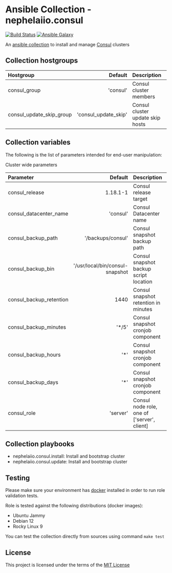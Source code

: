 # Ansible Collection - nephelaiio.consul

[![Build Status](https://github.com/nephelaiio/ansible-collection-consul/actions/workflows/molecule.yml/badge.svg)](https://github.com/nephelaiio/ansible-collection-consul/actions/wofklows/molecule.yml)
[![Ansible Galaxy](http://img.shields.io/badge/ansible--galaxy-nephelaiio.consul-blue.svg)](https://galaxy.ansible.com/ui/repo/published/nephelaiio/consul/)

An [ansible collection](https://galaxy.ansible.com/ui/repo/published/nephelaiio/consul/) to install and manage [Consul](https://www.consul.io/) clusters

## Collection hostgroups

| Hostgroup                |              Default | Description                      |
|:-------------------------|---------------------:|:---------------------------------|
| consul_group             |             'consul' | Consul cluster members           |
| consul_update_skip_group | 'consul_update_skip' | Consul cluster update skip hosts |

## Collection variables

The following is the list of parameters intended for end-user manipulation: 

Cluster wide parameters

| Parameter               |                         Default | Description                                 | Required |
|:------------------------|--------------------------------:|:--------------------------------------------|:---------|
| consul_release          |                        1.18.1-1 | Consul release target                       | false    |
| consul_datacenter_name  |                        'consul' | Consul Datacenter name                      | false    |
| consul_backup_path      |               '/backups/consul' | Consul snapshot backup path                 | false    |
| consul_backup_bin       | '/usr/local/bin/consul-snapshot | Consul snapshot backup script location      | false    |
| consul_backup_retention |                            1440 | Consul snapshot retention in minutes        | false    |
| consul_backup_minutes   |                          '\*/5' | Consul snapshot cronjob component           | false    |
| consul_backup_hours     |                            '\*' | Consul snapshot cronjob component           | false    |
| consul_backup_days      |                            '\*' | Consul snapshot cronjob component           | false    |
| consul_role             |                        'server' | Consul node role, one of ['server', client] | false    |

## Collection playbooks

* nephelaiio.consul.install: Install and bootstrap cluster
* nephelaiio.consul.update: Install and bootstrap cluster

## Testing

Please make sure your environment has [docker](https://www.docker.com) installed in order to run role validation tests.

Role is tested against the following distributions (docker images):

  * Ubuntu Jammy
  * Debian 12
  * Rocky Linux 9

You can test the collection directly from sources using command `make test`

## License

This project is licensed under the terms of the [MIT License](/LICENSE)

